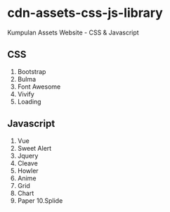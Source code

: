 # cdn-assets-css-js-library

Kumpulan Assets Website - CSS &amp; Javascript

## CSS
1. Bootstrap
2. Bulma
3. Font Awesome
4. Vivify
5. Loading

## Javascript
1. Vue
2. Sweet Alert
3. Jquery
4. Cleave
5. Howler
6. Anime
7. Grid
8. Chart
9. Paper
10.Splide
